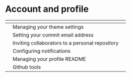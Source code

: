 # Account and profile

<table data-view="cards"><thead><tr><th></th><th></th><th></th></tr></thead><tbody><tr><td></td><td>Managing your theme settings</td><td></td></tr><tr><td></td><td>Setting your commit email address</td><td></td></tr><tr><td></td><td>Inviting collaborators to a personal repository</td><td></td></tr><tr><td></td><td>Configuring notifications</td><td></td></tr><tr><td></td><td>Managing your profile README</td><td></td></tr><tr><td></td><td>Github tools</td><td></td></tr></tbody></table>

